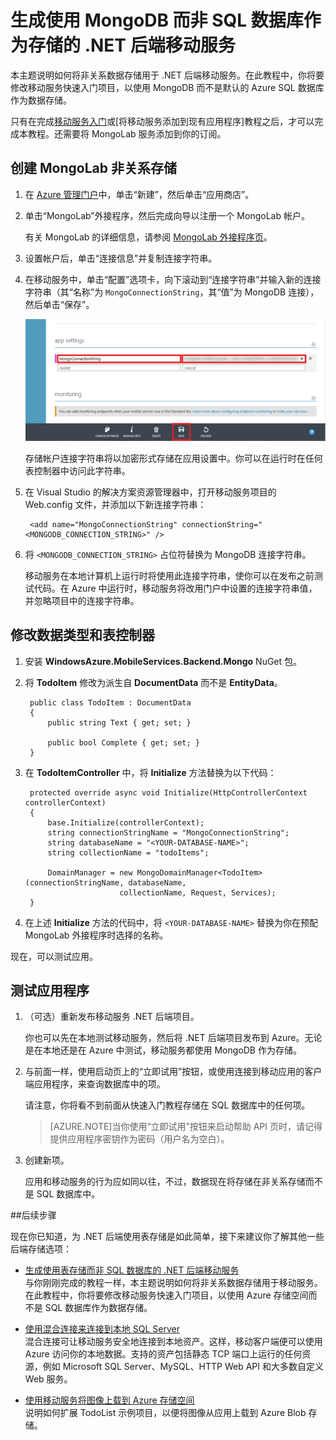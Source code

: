 <properties 
	pageTitle="使用非关系数据存储构建服务 | Windows Azure" 
	description="了解如何使用非关系数据存储（如 MongoDB 或 Azure 表存储）用于基于 .NET 的移动服务" 
	services="mobile-services" 
	documentationCenter="" 
	authors="mattchenderson" 
	manager="dwrede" 
	editor="mollybos"/>

<tags 
	ms.service="mobile-services" 
	ms.date="08/08/2015" 
	wacn.date="10/03/2015"/>

# 生成使用 MongoDB 而非 SQL 数据库作为存储的 .NET 后端移动服务

本主题说明如何将非关系数据存储用于 .NET 后端移动服务。在此教程中，你将要修改移动服务快速入门项目，以使用 MongoDB 而不是默认的 Azure SQL 数据库作为数据存储。

只有在完成[移动服务入门]或[将移动服务添加到现有应用程序]教程之后，才可以完成本教程。还需要将 MongoLab 服务添加到你的订阅。

## <a name="create-store"></a>创建 MongoLab 非关系存储

1. 在 [Azure 管理门户]中，单击“新建”，然后单击“应用商店”。

2. 单击“MongoLab”外接程序，然后完成向导以注册一个 MongoLab 帐户。

	有关 MongoLab 的详细信息，请参阅 [MongoLab 外接程序页]。

3. 设置帐户后，单击“连接信息”并复制连接字符串。

4. 在移动服务中，单击“配置”选项卡，向下滚动到“连接字符串”并输入新的连接字符串（其“名称”为 `MongoConnectionString`，其“值”为 MongoDB 连接），然后单击“保存”。

	![添加 MongoDB 连接字符串](./media/mobile-services-dotnet-backend-use-non-relational-data-store/mongo-connection-string.png)

	存储帐户连接字符串将以加密形式存储在应用设置中。你可以在运行时在任何表控制器中访问此字符串。

5. 在 Visual Studio 的解决方案资源管理器中，打开移动服务项目的 Web.config 文件，并添加以下新连接字符串：

		<add name="MongoConnectionString" connectionString="<MONGODB_CONNECTION_STRING>" />

6. 将 `<MONGODB_CONNECTION_STRING>` 占位符替换为 MongoDB 连接字符串。

	移动服务在本地计算机上运行时将使用此连接字符串，使你可以在发布之前测试代码。在 Azure 中运行时，移动服务将改用门户中设置的连接字符串值，并忽略项目中的连接字符串。

## <a name="modify-service"></a>修改数据类型和表控制器

1. 安装 **WindowsAzure.MobileServices.Backend.Mongo** NuGet 包。

2. 将 **TodoItem** 修改为派生自 **DocumentData** 而不是 **EntityData**。

        public class TodoItem : DocumentData
        {
            public string Text { get; set; }

            public bool Complete { get; set; }
        }

3. 在 **TodoItemController** 中，将 **Initialize** 方法替换为以下代码：

        protected override async void Initialize(HttpControllerContext controllerContext)
        {
            base.Initialize(controllerContext);
            string connectionStringName = "MongoConnectionString";
            string databaseName = "<YOUR-DATABASE-NAME>";
            string collectionName = "todoItems";

            DomainManager = new MongoDomainManager<TodoItem>(connectionStringName, databaseName,
	                        collectionName, Request, Services);
        }

4. 在上述 **Initialize** 方法的代码中，将 `<YOUR-DATABASE-NAME>` 替换为你在预配 MongoLab 外接程序时选择的名称。

现在，可以测试应用。

## <a name="test-application"></a>测试应用程序

1. （可选）重新发布移动服务 .NET 后端项目。

	你也可以先在本地测试移动服务，然后将 .NET 后端项目发布到 Azure。无论是在本地还是在 Azure 中测试，移动服务都使用 MongoDB 作为存储。

2. 与前面一样，使用启动页上的“立即试用”按钮，或使用连接到移动应用的客户端应用程序，来查询数据库中的项。
 
	 请注意，你将看不到前面从快速入门教程存储在 SQL 数据库中的任何项。

	>[AZURE.NOTE]当你使用“立即试用”按钮来启动帮助 API 页时，请记得提供应用程序密钥作为密码（用户名为空白）。
	

3. 创建新项。

	应用和移动服务的行为应如同以往，不过，数据现在将存储在非关系存储而不是 SQL 数据库中。

##后续步骤

现在你已知道，为 .NET 后端使用表存储是如此简单，接下来建议你了解其他一些后端存储选项：

+ [生成使用表存储而非 SQL 数据库的 .NET 后端移动服务](/documentation/articles/mobile-services-dotnet-backend-store-data-table-storage)</br>与你刚刚完成的教程一样，本主题说明如何将非关系数据存储用于移动服务。在此教程中，你将要修改移动服务快速入门项目，以使用 Azure 存储空间而不是 SQL 数据库作为数据存储。
 
+ [使用混合连接来连接到本地 SQL Server](/documentation/articles/mobile-services-dotnet-backend-hybrid-connections-get-started)</br>混合连接可让移动服务安全地连接到本地资产。这样，移动客户端便可以使用 Azure 访问你的本地数据。支持的资产包括静态 TCP 端口上运行的任何资源，例如 Microsoft SQL Server、MySQL、HTTP Web API 和大多数自定义 Web 服务。

+ [使用移动服务将图像上载到 Azure 存储空间](/documentation/articles/mobile-services-dotnet-backend-windows-store-dotnet-upload-data-blob-storage)</br>说明如何扩展 TodoList 示例项目，以便将图像从应用上载到 Azure Blob 存储。


<!-- Anchors. -->
[创建非关系存储]: #create-store
[修改数据和控制器]: #modify-service
[测试应用程序]: #test-application


<!-- Images. -->
[0]: ./media/mobile-services-dotnet-backend-use-non-relational-data-store/create-mongo-lab.png
[1]: ./media/mobile-services-dotnet-backend-use-non-relational-data-store/mongo-connection-string.png


<!-- URLs. -->
[移动服务入门]: /zh-cn/documentation/articles/mobile-services-dotnet-backend-windows-store-dotnet-get-started
[数据处理入门]: /zh-cn/documentation/articles/mobile-services-dotnet-backend-windows-store-dotnet-get-started-data
[Azure 管理门户]: https://manage.windowsazure.cn/
[什么是表服务]: /zh-cn/documentation/articles/storage-dotnet-how-to-use-tables/#what-is
[MongoLab 外接程序页]: /zh-cn/gallery/store/mongolab/mongolab

<!---HONumber=71-->